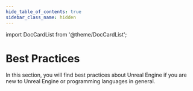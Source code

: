 ```yaml
---
hide_table_of_contents: true
sidebar_class_name: hidden
---
```


import DocCardList from '@theme/DocCardList';

# Best Practices

In this section, you will find best practices about Unreal Engine if you are new to Unreal Engine or programming languages in general.

<DocCardList/>
